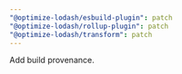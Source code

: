 ```yaml
---
"@optimize-lodash/esbuild-plugin": patch
"@optimize-lodash/rollup-plugin": patch
"@optimize-lodash/transform": patch
---
```


Add build provenance.
